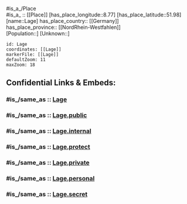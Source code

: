 ﻿---
confidential: public
isDeleted: false
location:
- 51.98
- 8.77
mapmarker: city
mapzoom:
- 7
- 12
SpocWebEntityId: 31782
tags:
- geo/City
type: City
---

#is_a_/Place  
#is_a_ :: [[Place]] 
[has_place_longitude::8.77] 
[has_place_latitude::51.98] 
[name::Lage] 
has_place_country:: [[Germany]]  
has_place_province:: [[NordRhein-Westfahlen]]  
[Population::] 
[Unknown::] 


```leaflet
id: Lage
coordinates: [[Lage]] 
markerFile: [[Lage]] 
defaultZoom: 11 
maxZoom: 18
```


## Confidential Links & Embeds: 

### #is_/same_as :: [Lage](/_Standards/Earth/Continent/Europe/Europe~Central/Germany/Germany~West/Nordrhein-Westfalen/counties~NW/Lippe/cities~Lippe/Lage.md) 

### #is_/same_as :: [Lage.public](/_public/Earth/Continent/Europe/Europe~Central/Germany/Germany~West/Nordrhein-Westfalen/counties~NW/Lippe/cities~Lippe/Lage.public.md) 

### #is_/same_as :: [Lage.internal](/_internal/Earth/Continent/Europe/Europe~Central/Germany/Germany~West/Nordrhein-Westfalen/counties~NW/Lippe/cities~Lippe/Lage.internal.md) 

### #is_/same_as :: [Lage.protect](/_protect/Earth/Continent/Europe/Europe~Central/Germany/Germany~West/Nordrhein-Westfalen/counties~NW/Lippe/cities~Lippe/Lage.protect.md) 

### #is_/same_as :: [Lage.private](/_private/Earth/Continent/Europe/Europe~Central/Germany/Germany~West/Nordrhein-Westfalen/counties~NW/Lippe/cities~Lippe/Lage.private.md) 

### #is_/same_as :: [Lage.personal](/_personal/Earth/Continent/Europe/Europe~Central/Germany/Germany~West/Nordrhein-Westfalen/counties~NW/Lippe/cities~Lippe/Lage.personal.md) 

### #is_/same_as :: [Lage.secret](/_secret/Earth/Continent/Europe/Europe~Central/Germany/Germany~West/Nordrhein-Westfalen/counties~NW/Lippe/cities~Lippe/Lage.secret.md)

